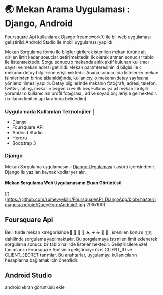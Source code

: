 #  :earth_asia: Mekan Arama Uygulaması : Django, Android

Foursquare Api kullanılarak Django freamework'ü ile bir web uygulaması geliştirildi.Android Studio ile mobil uygulaması yapıldı.
 
Mekan Sorgulama formu ile bilgiler girilerek istenilen mekan türüne ait girilen limit kadar sonuçlar getirilmektedir. 
ilk olarak aranan sonuçlar tablo ile listenmektedir. 
Sorgu sonucu o mekanda anlık aktif bulunan kullanıcı sayısı ve mekan adresi getirildi. 
Mekan paramteresinin id bilgisi ile o mekanın detay bilgilerine erişilmektedir. 
Arama sonucunda listelenen mekan isimlerinden birine tıklanıldığında, kullanıcıyı o mekanın detay sayfasına yönlendirilmesi yapıldı. 
Detay bilgilerinde mekanın fotoğrafı, adresi, telefon, twitter, rating, mekanın beğenisi ve ilk beş kullanıcıya ait mekan ile ilgili yorumlar o kullanıcının profil fotoğrası , ad ve soyad bilgileriyle gelmektedir. 
(kullanıcı limitini api tarafında belirledim).

### Uygulamada Kullanılan Teknolojiler  :link:

- Django
- Foursquare API
- Android Studio
- Heroku
- Bootstrap 3 

###  Django

Mekan Sorgulama uygulamasının [Django Uygulaması](https://github.com/sumeyyekilic/VenueQuery/tree/master/dfas) klasörü içerisindedir. 
Django ile yazılan kaynak kodlar yer alır. 

#### Mekan Sorgulama Web Uygulamasının Ekran Görüntüsü
![](https://github.com/sumeyyekilic/FoursquareAPI_DjangoApp/blob/master/Images/android/QueryFormAndroid1.jpg 200x100)

## Foursquare Api  

Belli türde mekan kategorisinde   :rose: :school: :pizza: :microphone: :swimmer: :airplane:  :coffee: :hospital: :ferris_wheel: , istenilen konum :tr: dahilinde sorgulama yapılmaktadır. Bu sorgulamaya istenilen limit eklenerek sorgulama sonucu bir tablo halinde listelenmektedir.
Geliştiricilere özel tanımlanan  Foursquare Apı'sinin geliştiriciye özel CLIENT_ID ve CLIENT_SECRET tanımlar. Bu anahtarlar, uygulamayı kullanıcıların hesaplarına bağlamak için önemlidir.

## Android Studio

android ekran görüntüsü ekle
